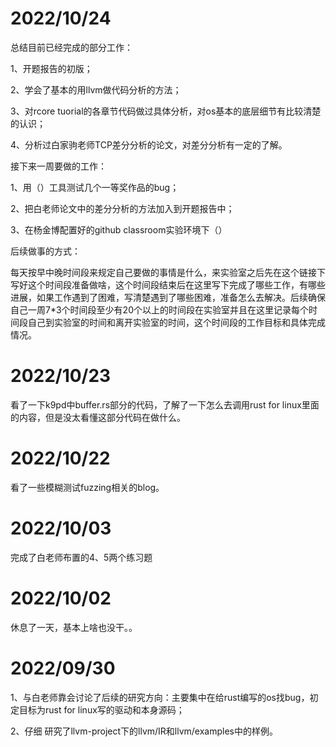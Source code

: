 # 2022/10/24

总结目前已经完成的部分工作：

1、开题报告的初版；

2、学会了基本的用llvm做代码分析的方法；

3、对rcore tuorial的各章节代码做过具体分析，对os基本的底层细节有比较清楚的认识；

4、分析过白家驹老师TCP差分分析的论文，对差分分析有一定的了解。



接下来一周要做的工作：

1、用（）工具测试几个一等奖作品的bug；

2、把白老师论文中的差分分析的方法加入到开题报告中；

3、在杨金博配置好的github classroom实验环境下（）



后续做事的方式：

每天按早中晚时间段来规定自己要做的事情是什么，来实验室之后先在这个链接下写好这个时间段准备做啥，这个时间段结束后在这里写下完成了哪些工作，有哪些进展，如果工作遇到了困难，写清楚遇到了哪些困难，准备怎么去解决。后续确保自己一周7*3个时间段至少有20个以上的时间段在实验室并且在这里记录每个时间段自己到实验室的时间和离开实验室的时间，这个时间段的工作目标和具体完成情况。



# 2022/10/23

看了一下k9pd中buffer.rs部分的代码，了解了一下怎么去调用rust for linux里面的内容，但是没太看懂这部分代码在做什么。

# 2022/10/22

看了一些模糊测试fuzzing相关的blog。



# 2022/10/03

完成了白老师布置的4、5两个练习题



# 2022/10/02

休息了一天，基本上啥也没干。。





# 2022/09/30

1、与白老师靠会讨论了后续的研究方向：主要集中在给rust编写的os找bug，初定目标为rust for linux写的驱动和本身源码；

2、仔细 研究了llvm-project下的llvm/IR和llvm/examples中的样例。









